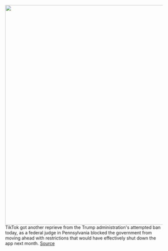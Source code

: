 <img src='https://cdn.vox-cdn.com/thumbor/xDZlar58qKwzMBS8aDcDJiJX4qY=/0x0:2040x1360/1200x800/filters:focal(857x517:1183x843)/cdn.vox-cdn.com/uploads/chorus_image/image/67716843/acastro_200803_1777_tikTok_0001.0.0.jpg' width='700px' /><br/>
TikTok got another reprieve from the Trump administration's attempted ban today, as a federal judge in Pennsylvania blocked the government from moving ahead with restrictions that would have effectively shut down the app next month.
<a href='https://www.theverge.com/2020/10/30/21542641/tiktok-ban-commerce-department-blocked-november-12-influencers'> Source <a/>